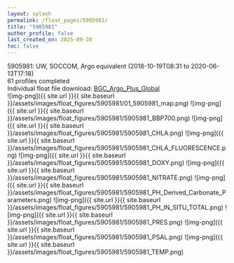 ```yaml
---
layout: splash
permalink: /float_pages/5905981/
title: "5905981"
author_profile: false
last_created_on: 2025-09-30
toc: false
---
```

 
5905981: UW, SOCCOM, Argo equivalent (2018-10-19T08:31 to 2020-06-13T17:18)\
61 profiles completed\
Individual float file download: [BGC_Argo_Plus_Global](https://ftp.soest.hawaii.edu/bgc_argo_plus/Individual_Floats/outliers_removed/5905981_Sprof_processed.nc)\
![img-png]({{ site.url }}{{ site.baseurl }}/assets/images/float_figures/5905981/01_5905981_map.png)
![img-png]({{ site.url }}{{ site.baseurl }}/assets/images/float_figures/5905981/5905981_BBP700.png)
![img-png]({{ site.url }}{{ site.baseurl }}/assets/images/float_figures/5905981/5905981_CHLA.png)
![img-png]({{ site.url }}{{ site.baseurl }}/assets/images/float_figures/5905981/5905981_CHLA_FLUORESCENCE.png)
![img-png]({{ site.url }}{{ site.baseurl }}/assets/images/float_figures/5905981/5905981_DOXY.png)
![img-png]({{ site.url }}{{ site.baseurl }}/assets/images/float_figures/5905981/5905981_NITRATE.png)
![img-png]({{ site.url }}{{ site.baseurl }}/assets/images/float_figures/5905981/5905981_PH_Derived_Carbonate_Parameters.png)
![img-png]({{ site.url }}{{ site.baseurl }}/assets/images/float_figures/5905981/5905981_PH_IN_SITU_TOTAL.png)
![img-png]({{ site.url }}{{ site.baseurl }}/assets/images/float_figures/5905981/5905981_PRES.png)
![img-png]({{ site.url }}{{ site.baseurl }}/assets/images/float_figures/5905981/5905981_PSAL.png)
![img-png]({{ site.url }}{{ site.baseurl }}/assets/images/float_figures/5905981/5905981_TEMP.png)
